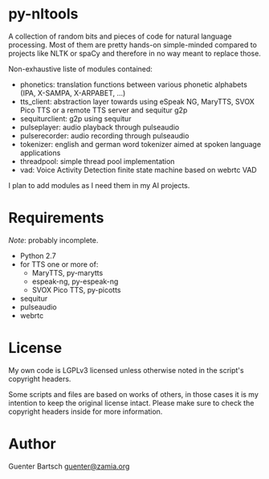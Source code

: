 # py-nltools

A collection of random bits and pieces of code for natural language processing. Most of them are
pretty hands-on simple-minded compared to projects like NLTK or spaCy and therefore in no way meant
to replace those. 

Non-exhaustive liste of modules contained:

* phonetics: translation functions between various phonetic alphabets (IPA, X-SAMPA, X-ARPABET, ...)
* tts\_client: abstraction layer towards using eSpeak NG, MaryTTS, SVOX Pico TTS or a remote TTS server and sequitur g2p
* sequiturclient: g2p using sequitur
* pulseplayer: audio playback through pulseaudio
* pulserecorder: audio recording through pulseaudio
* tokenizer: english and german word tokenizer aimed at spoken language applications
* threadpool: simple thread pool implementation
* vad: Voice Activity Detection finite state machine based on webrtc VAD

I plan to add modules as I need them in my AI projects.


Requirements
============

*Note*: probably incomplete.

* Python 2.7 
* for TTS one or more of:
  * MaryTTS, py-marytts
  * espeak-ng, py-espeak-ng
  * SVOX Pico TTS, py-picotts
* sequitur
* pulseaudio
* webrtc

License
=======

My own code is LGPLv3 licensed unless otherwise noted in the script's copyright
headers.

Some scripts and files are based on works of others, in those cases it is my
intention to keep the original license intact. Please make sure to check the
copyright headers inside for more information.

Author
======

Guenter Bartsch <guenter@zamia.org>


